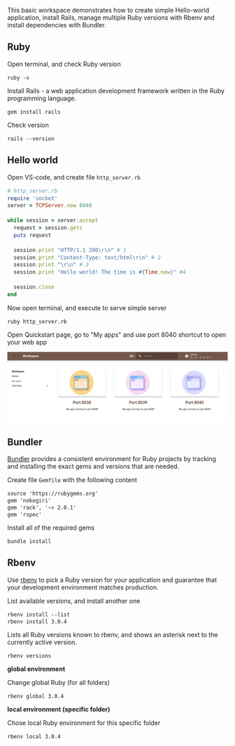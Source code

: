 This basic workspace demonstrates how to create simple Hello-world application, 
install Rails, manage multiple Ruby versions with Rbenv and install dependencies with Bundler.

## Ruby

Open terminal, and check Ruby version 

```
ruby -v
```

Install Rails - a web application development framework written in the Ruby programming language. 

```
gem install rails
```

Check version 

```
rails --version
```

## Hello world

Open VS-code, and create file `http_server.rb` 

```rb
# http_server.rb
require 'socket'
server = TCPServer.new 8040
 
while session = server.accept
  request = session.gets
  puts request
 
  session.print "HTTP/1.1 200\r\n" # 1
  session.print "Content-Type: text/html\r\n" # 2
  session.print "\r\n" # 3
  session.print "Hello world! The time is #{Time.now}" #4
 
  session.close
end
```

Now open terminal, and execute to serve simple server 

```
ruby http_server.rb
```

Open Quickstart page, go to "My apps" and use port 8040 shortcut to open your web app

![Workspace collage](../base-workspace/img/start-8040.png)

## Bundler

[Bundler](https://bundler.io/) provides a consistent environment for Ruby projects by tracking and installing 
the exact gems and versions that are needed. 

Create file `Gemfile` with the following content 

```
source 'https://rubygems.org'
gem 'nokogiri'
gem 'rack', '~> 2.0.1'
gem 'rspec'
```

Install all of the required gems 

```
bundle install
```

## Rbenv

Use [rbenv](https://github.com/rbenv/rbenv) to pick a Ruby version for your application and guarantee 
that your development environment matches production. 

List available versions, and install another one 

```
rbenv install --list
rbenv install 3.0.4
```

Lists all Ruby versions known to rbenv, and shows an asterisk next to the currently active version. 

```
rbenv versions
```

__global environment__  


Change global Ruby (for all folders)

```
rbenv global 3.0.4
```

__local environment (specific folder)__  

Chose local Ruby environment for this specific folder

```
rbenv local 3.0.4
```






